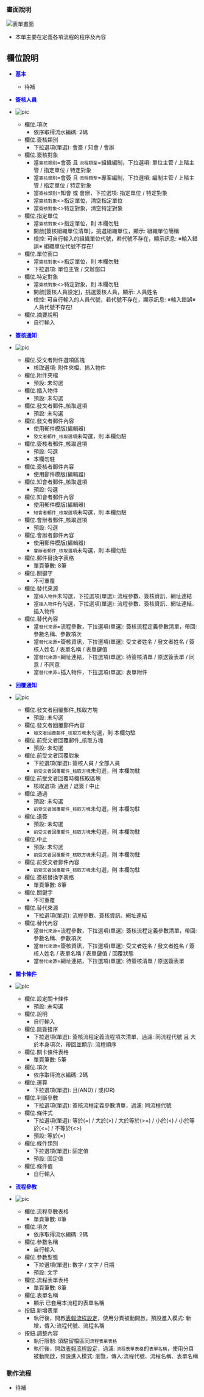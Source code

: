 ### <div id="view">畫面說明</div>

![表單畫面]

* 本單主要在定義各項流程的程序及內容

## <div id="object-desc">欄位說明</div>
* <p id="fieldbreak1" style="color:blue;font-weight:bold">基本</p>

    * <ps>待補</ps>


* <p id="fieldbreak2" style="color:blue;font-weight:bold">簽核人員</p>

* ![pic][image_signoff_flow_setting_user]
    * 欄位.項次
        * 依序取得流水編碼: 2碼
    * 欄位.簽核類別
        * 下拉選項(單選): 會簽 / 知會 / 會辦
    * 欄位.簽核對象
        * 當`簽核類別`=會簽 且 `流程類型`=組織編制，下拉選項: 單位主管 / 上階主管 / 指定單位 / 特定對象 
        * 當`簽核類別`=會簽 且 `流程類型`=專案編制，下拉選項: 編制主管 / 上階主管 / 指定單位 / 特定對象 
        * 當`簽核類別`=知會 或 會辦，下拉選項: 指定單位 / 特定對象
        * 當`簽核對象`<>指定單位，清空指定單位
        * 當`簽核對象`<>特定對象，清空特定對象
    * 欄位.指定單位
        * 當`簽核對象`<>指定單位，則 本欄勿駐
        * 開啟[簽核組織單位清單]，挑選組織單位，顯示: 組織單位簡稱
        * 檢控: 可自行輸入的組織單位代號，若代號不存在，顯示訊息: ※輸入錯誤※ 組織單位代號不存在!        
    * 欄位.單位窗口
        * 當`簽核對象`<>指定單位，則 本欄勿駐
        * 下拉選項: 單位主管 / 交辦窗口
    * 欄位.特定對象
        * 當`簽核對象`<>特定對象，則 本欄勿駐
        * 開啟[簽核人員設定]，挑選簽核人員，顯示: 人員姓名
        * 檢控: 可自行輸入的人員代號，若代號不存在，顯示訊息: ※輸入錯誤※ 人員代號不存在!        
    * 欄位.摘要說明
        * 自行輸入

* <p id="fieldbreak3" style="color:blue;font-weight:bold">簽核通知</p>

* ![pic][image_signoff_flow_setting_notice]

    * 欄位.受文者附件選項區塊
        * 核取選項: 附件夾檔、插入物件
    * 欄位.附件夾檔
        * 預設: 未勾選
    * 欄位.插入物件 
        * 預設: 未勾選
    * 欄位.發文者郵件_核取選項
        * 預設: 未勾選
    * 欄位.發文者郵件內容
        * 使用郵件模版(編輯器)
        * `發文者郵件_核取選項`未勾選，則 本欄勿駐
    * 欄位.簽核者郵件_核取選項
        * 預設: 勾選
        * 本欄勿駐
    * 欄位.簽核者郵件內容
        * 使用郵件模版(編輯器)
    * 欄位.知會者郵件_核取選項
        * 預設: 勾選
    * 欄位.知會者郵件內容
        * 使用郵件模版(編輯器)
        * `知會者郵件_核取選項`未勾選，則 本欄勿駐
    * 欄位.會辦者郵件_核取選項
        * 預設: 勾選
    * 欄位.會辦者郵件內容
        * 使用郵件模版(編輯器)
        * `會辦者郵件_核取選項`未勾選，則 本欄勿駐
    * 欄位.郵件替換字表格
        * 單頁筆數: 8筆
    * 欄位.關鍵字
        * 不可重覆
    * 欄位.替代來源
        * 當`插入物件`未勾選，下拉選項(單選): 流程參數、簽核資訊、網址連結
        * 當`插入物件`有勾選，下拉選項(單選): 流程參數、簽核資訊、網址連結、插入物件
    * 欄位.替代內容
        * 當`替代來源`=流程參數，下拉選項(單選): 簽核流程定義參數清單，帶回: 參數名稱、參數項次
        * 當`替代來源`=簽核資訊，下拉選項(單選): 受文者姓名 / 發文者姓名 / 簽核人姓名 / 表單名稱 / 表單鍵值
        * 當`替代來源`=網址連結，下拉選項(單選): 待簽核清單 / 原送簽表單 / 同意 / 不同意
        * 當`替代來源`=插入物件，下拉選項(單選): 表單附件

* <p id="fieldbreak4" style="color:blue;font-weight:bold">回覆通知</p>

* ![pic][image_signoff_flow_setting_notification]

    * 欄位.發文者回覆郵件_核取方塊
        * 預設: 未勾選
    * 欄位.發文者回覆郵件內容
        * `發文者回覆郵件_核取方塊`未勾選，則 本欄勿駐
    * 欄位.前受文者回覆郵件_核取方塊
        * 預設: 未勾選
    * 欄位.前受文者回覆對象
        * 下拉選項(單選): 簽核人員 / 全部人員
        * `前受文者回覆郵件_核取方塊`未勾選，則 本欄勿駐
    * 欄位.前受文者回覆時機核取區塊
        * 核取選項: 通過 / 退簽 / 中止        
    * 欄位.通過
        * 預設: 未勾選
        * `前受文者回覆郵件_核取方塊`未勾選，則 本欄勿駐
    * 欄位.退簽
        * 預設: 未勾選
        * `前受文者回覆郵件_核取方塊`未勾選，則 本欄勿駐
    * 欄位.中止
        * 預設: 未勾選
        * `前受文者回覆郵件_核取方塊`未勾選，則 本欄勿駐
    * 欄位.前受文者郵件內容
        * `前受文者回覆郵件_核取方塊`未勾選，則 本欄勿駐
    * 欄位.簽核替換字表格
        * 單頁筆數: 8筆
    * 欄位.關鍵字
        * 不可重覆
    * 欄位.替代來源
        * 下拉選項(單選): 流程參數、簽核資訊、網址連結
    * 欄位.替代內容
        * 當`替代來源`=流程參數，下拉選項(單選): 簽核流程定義參數清單，帶回: 參數名稱、參數項次
        * 當`替代來源`=簽核資訊，下拉選項(單選): 受文者姓名 / 發文者姓名 / 簽核人姓名 / 表單名稱 / 表單鍵值 / 回覆狀態
        * 當`替代來源`=網址連結，下拉選項(單選): 待簽核清單 / 原送簽表單


* <p id="fieldbreak5" style="color:blue;font-weight:bold">關卡條件</p>

* ![pic][image_signoff_flow_setting_level_conditions]

    * 欄位.設定關卡條件
        * 預設: 未勾選
    * 欄位.說明
        * 自行輸入
    * 欄位.跳簽接序
        * 下拉選項(單選): 簽核流程定義流程項次清單，過濾: 同流程代號 且 大於本身項次，帶回並顯示: 流程順序
    * 欄位.關卡條件表格
        * 單頁筆數: 5筆
    * 欄位.項次
        * 依序取得流水編碼: 2碼
    * 欄位.運算
        * 下拉選項(單選): 且(AND) / 或(OR)
    * 欄位.判斷參數
        * 下拉選項(單選): 簽核流程定義參數清單，過濾: 同流程代號
    * 欄位.條件式
        * 下拉選項(單選): 等於(=) / 大於(>) / 大於等於(>=) / 小於(<) / 小於等於(<=) / 不等於(<>)
        * 預設: 等於(=)
    * 欄位.條件類別
        * 下拉選項(單選): 固定值
        * 預設: 固定值
    * 欄位.條件值
        * 自行輸入
    
* <p id="fieldbreak6" style="color:blue;font-weight:bold">流程參教</p>

* ![pic][image_signoff_flow_setting_parameters]

    * 欄位.流程參數表格
        * 單頁筆數: 8筆
    * 欄位.項次
        * 依序取得流水編碼: 2碼
    * 欄位.參數名稱
        * 自行輸入
    * 欄位.參教型態
        * 下拉選項(單選): 數字 / 文字 / 日期
        * 預設: 文字
    * 欄位.流程表單表格
        * 單頁筆數: 8筆
    * 欄位.表單名稱
        * 顯示 已套用本流程的表單名稱
    * 按鈕.新增表單
        * 執行後，開啟[表報流程設定][link_FRProcessSetting]，使用分頁被動開啟，預設進入模式: 新增，傳入:流程代號、流程名稱
    * 按鈕.調整內容
        * 執行限制: 須駐留檔區同`流程表單表格`
        * 執行後，開啟[表報流程設定][link_FRProcessSetting]，過濾: `流程表單表格`的`表單名稱`，使用分頁被動開啟，預設進入模式: 瀏覽，傳入:流程代號、流程名稱、表單名稱




### <div id="action">動作流程</div>
* <ps>待補</ps>


[表單畫面]:attachment/signoff_flow_setting.png "表單畫面"
[image_signoff_flow_setting_user]:attachment/signoff_flow_setting_user.png "簽核人員"
[image_signoff_flow_setting_notice]:attachment/signoff_flow_setting_notice.png "簽核通知"
[image_signoff_flow_setting_notification]:attachment/signoff_flow_setting_notification.png "回覆通知"
[image_signoff_flow_setting_level_conditions]:attachment/signoff_flow_setting_level_conditions.png "關卡條件"
[image_signoff_flow_setting_parameters]:attachment/signoff_flow_setting_parameters.png "流程參數"
[link_FRProcessSetting]:{1}/FRProcessSetting/README.md

